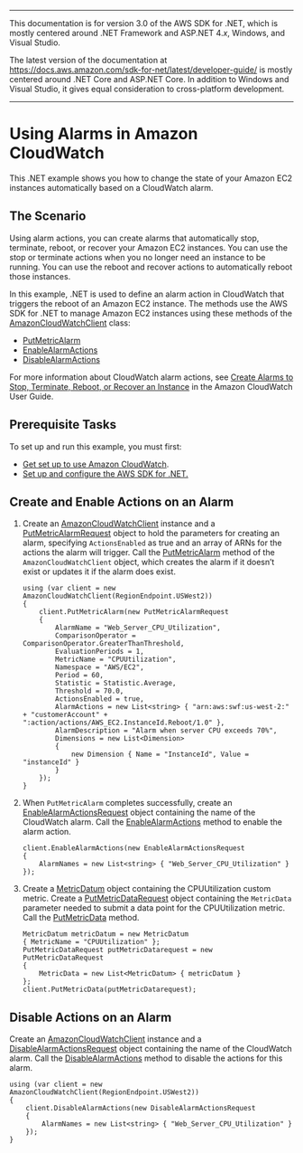 --------

This documentation is for version 3\.0 of the AWS SDK for \.NET, which is mostly centered around \.NET Framework and ASP\.NET 4\.*x*, Windows, and Visual Studio\.

The latest version of the documentation at [https://docs\.aws\.amazon\.com/sdk\-for\-net/latest/developer\-guide/](https://docs.aws.amazon.com/sdk-for-net/latest/developer-guide/welcome.html) is mostly centered around \.NET Core and ASP\.NET Core\. In addition to Windows and Visual Studio, it gives equal consideration to cross\-platform development\.

--------

# Using Alarms in Amazon CloudWatch<a name="cloudwatch-using-alarms-examples"></a>

This \.NET example shows you how to change the state of your Amazon EC2 instances automatically based on a CloudWatch alarm\.

## The Scenario<a name="the-scenario"></a>

Using alarm actions, you can create alarms that automatically stop, terminate, reboot, or recover your Amazon EC2 instances\. You can use the stop or terminate actions when you no longer need an instance to be running\. You can use the reboot and recover actions to automatically reboot those instances\.

In this example, \.NET is used to define an alarm action in CloudWatch that triggers the reboot of an Amazon EC2 instance\. The methods use the AWS SDK for \.NET to manage Amazon EC2 instances using these methods of the [AmazonCloudWatchClient](https://docs.aws.amazon.com/sdkfornet/v3/apidocs/items/CloudWatch/TCloudWatchClient.html) class:
+  [PutMetricAlarm](https://docs.aws.amazon.com/sdkfornet/v3/apidocs/items/CloudWatch/MCloudWatchPutMetricAlarmPutMetricAlarmRequest.html) 
+  [EnableAlarmActions](https://docs.aws.amazon.com/sdkfornet/v3/apidocs/items/CloudWatch/MCloudWatchEnableAlarmActionsEnableAlarmActionsRequest.html) 
+  [DisableAlarmActions](https://docs.aws.amazon.com/sdkfornet/v3/apidocs/items/CloudWatch/MCloudWatchDisableAlarmActionsDisableAlarmActionsRequest.html) 

For more information about CloudWatch alarm actions, see [Create Alarms to Stop, Terminate, Reboot, or Recover an Instance](https://docs.aws.amazon.com/AmazonCloudWatch/latest/monitoring/UsingAlarmActions.html) in the Amazon CloudWatch User Guide\.

## Prerequisite Tasks<a name="prerequisite-tasks"></a>

To set up and run this example, you must first:
+  [Get set up to use Amazon CloudWatch](https://docs.aws.amazon.com/AmazonCloudWatch/latest/monitoring/GettingSetup.html)\.
+ [Set up and configure the AWS SDK for \.NET\.](net-dg-setup.md)

## Create and Enable Actions on an Alarm<a name="create-and-enable-actions-on-an-alarm"></a>

1. Create an [AmazonCloudWatchClient](https://docs.aws.amazon.com/sdkfornet/v3/apidocs/items/CloudWatch/TCloudWatchClient.html) instance and a [PutMetricAlarmRequest](https://docs.aws.amazon.com/sdkfornet/v3/apidocs/items/CloudWatch/TPutMetricAlarmRequest.html) object to hold the parameters for creating an alarm, specifying `ActionsEnabled` as true and an array of ARNs for the actions the alarm will trigger\. Call the [PutMetricAlarm](https://docs.aws.amazon.com/sdkfornet/v3/apidocs/items/CloudWatch/MCloudWatchPutMetricAlarmPutMetricAlarmRequest.html) method of the `AmazonCloudWatchClient` object, which creates the alarm if it doesn’t exist or updates it if the alarm does exist\.

   ```
   using (var client = new AmazonCloudWatchClient(RegionEndpoint.USWest2))
   {
       client.PutMetricAlarm(new PutMetricAlarmRequest
       {
           AlarmName = "Web_Server_CPU_Utilization",
           ComparisonOperator = ComparisonOperator.GreaterThanThreshold,
           EvaluationPeriods = 1,
           MetricName = "CPUUtilization",
           Namespace = "AWS/EC2",
           Period = 60,
           Statistic = Statistic.Average,
           Threshold = 70.0,
           ActionsEnabled = true,
           AlarmActions = new List<string> { "arn:aws:swf:us-west-2:" + "customerAccount" + ":action/actions/AWS_EC2.InstanceId.Reboot/1.0" },
           AlarmDescription = "Alarm when server CPU exceeds 70%",
           Dimensions = new List<Dimension>
           {
               new Dimension { Name = "InstanceId", Value = "instanceId" }
           }
       });
   }
   ```

1. When `PutMetricAlarm` completes successfully, create an [EnableAlarmActionsRequest](https://docs.aws.amazon.com/sdkfornet/v3/apidocs/items/CloudWatch/TEnableAlarmActionsRequest.html) object containing the name of the CloudWatch alarm\. Call the [EnableAlarmActions](https://docs.aws.amazon.com/sdkfornet/v3/apidocs/items/CloudWatch/MCloudWatchEnableAlarmActionsEnableAlarmActionsRequest.html) method to enable the alarm action\.

   ```
   client.EnableAlarmActions(new EnableAlarmActionsRequest
   {
       AlarmNames = new List<string> { "Web_Server_CPU_Utilization" }
   });
   ```

1. Create a [MetricDatum](https://docs.aws.amazon.com/sdkfornet/v3/apidocs/items/CloudWatch/TMetricDatum.html) object containing the CPUUtilization custom metric\. Create a [PutMetricDataRequest](https://docs.aws.amazon.com/sdkfornet/v3/apidocs/items/CloudWatch/TPutMetricDataRequest.html) object containing the `MetricData` parameter needed to submit a data point for the CPUUtilization metric\. Call the [PutMetricData](https://docs.aws.amazon.com/sdkfornet/v3/apidocs/items/CloudWatch/MCloudWatchPutMetricDataPutMetricDataRequest.html) method\.

   ```
   MetricDatum metricDatum = new MetricDatum
   { MetricName = "CPUUtilization" };
   PutMetricDataRequest putMetricDatarequest = new PutMetricDataRequest
   {
       MetricData = new List<MetricDatum> { metricDatum }
   };
   client.PutMetricData(putMetricDatarequest);
   ```

## Disable Actions on an Alarm<a name="disable-actions-on-an-alarm"></a>

Create an [AmazonCloudWatchClient](https://docs.aws.amazon.com/sdkfornet/v3/apidocs/items/CloudWatch/TCloudWatchClient.html) instance and a [DisableAlarmActionsRequest](https://docs.aws.amazon.com/sdkfornet/v3/apidocs/items/CloudWatch/TDisableAlarmActionsRequest.html) object containing the name of the CloudWatch alarm\. Call the [DisableAlarmActions](https://docs.aws.amazon.com/sdkfornet/v3/apidocs/items/CloudWatch/MCloudWatchDisableAlarmActionsDisableAlarmActionsRequest.html) method to disable the actions for this alarm\.

```
using (var client = new AmazonCloudWatchClient(RegionEndpoint.USWest2))
{
    client.DisableAlarmActions(new DisableAlarmActionsRequest
    {
        AlarmNames = new List<string> { "Web_Server_CPU_Utilization" }
    });
}
```